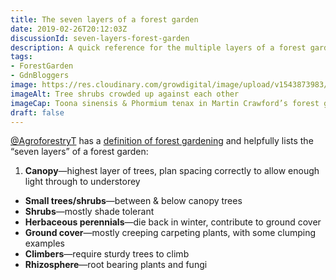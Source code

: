 ```yaml
---
title: The seven layers of a forest garden
date: 2019-02-26T20:12:03Z
discussionId: seven-layers-forest-garden
description: A quick reference for the multiple layers of a forest garden, because I can only ever remember 3 of them…
tags: 
- ForestGarden
- GdnBloggers
image: https://res.cloudinary.com/growdigital/image/upload/v1543873983/toona-sinensis-new-zealand-flax-41164041491.jpg
imageAlt: Tree shrubs crowded up against each other
imageCap: Toona sinensis & Phormium tenax in Martin Crawford’s forest garden
draft: false
---
```


[@AgroforestryT](https://mobile.twitter.com/AgroforestryT) has a [definition of forest gardening](https://www.agroforestry.co.uk/about-agroforestry/forest-gardening/) and helpfully lists the “seven layers” of a forest garden:

1. **Canopy**—highest layer of trees, plan spacing correctly to allow enough light through to understorey
* **Small trees/shrubs**—between & below canopy trees
* **Shrubs**—mostly shade tolerant
* **Herbaceous perennials**—die back in winter, contribute to ground cover
* **Ground cover**—mostly creeping carpeting plants, with some clumping examples
* **Climbers**—require sturdy trees to climb
* **Rhizosphere**—root bearing plants and fungi
